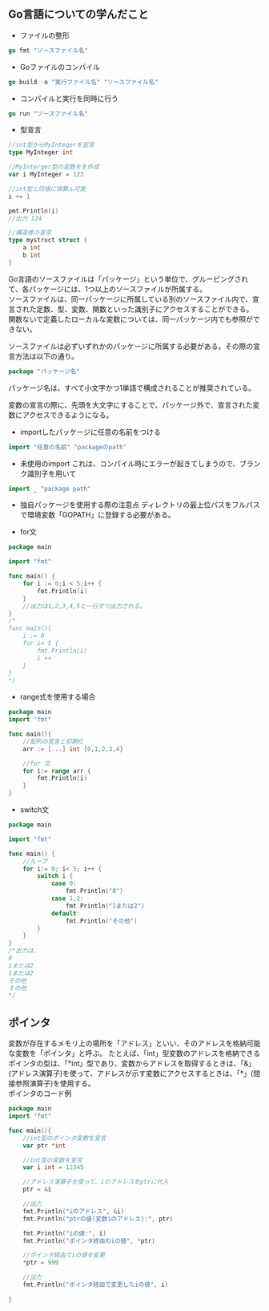 ## Go言語についての学んだこと

- ファイルの整形
```go
go fmt "ソースファイル名"
```

- Goファイルのコンパイル
```go
go build -o "実行ファイル名" "ソースファイル名"
```

- コンパイルと実行を同時に行う
```go
go run "ソースファイル名"
```

- 型宣言
```go
//int型からMyIntegerを宣言
type MyInteger int

//MyInterger型の変数をを作成
var i MyInteger = 123

//int型と同様に演算ん可能
i += 1

pmt.Println(i)
//出力 124

//構造体の宣言
type mystruct struct {
    a int 
    b int
}
```
Go言語のソースファイルは「パッケージ」という単位で、グルーピングされて、各パッケージには、1つ以上のソースファイルが所属する。  
ソースファイルは、同一パッケージに所属している別のソースファイル内で、宣言された定数、型、変数、関数といった識別子にアクセスすることができる。  
関数ないで定義したローカルな変数については、同一パッケージ内でも参照ができない。

ソースファイルは必ずいずれかのパッケージに所属する必要がある。その際の宣言方法は以下の通り。
```go
package "パッケージ名"
```
パッケージ名は、すべて小文字かつ1単語で構成されることが推奨されている。

変数の宣言の際に、先頭を大文字にすることで、パッケージ外で、宣言された変数にアクセスできるようになる。

- importしたパッケージに任意の名前をつける
```go
import "任意の名前" "packageのpath"
```
- 未使用のimport
これは、コンパイル時にエラーが起きてしまうので、ブランク識別子を用いて
```go
import _ "package path"
```

- 独自パッケージを使用する際の注意点
ディレクトリの最上位パスをフルパスで環境変数「GOPATH」に登録する必要がある。

- for文
```go
package main

import "fmt"

func main() {
    for i := 0;i < 5;i++ {
        fmt.Println(i)
    }
    //出力は1,2,3,4,5と一行ずつ出力される。
}
/*
func main(){
    i := 0
    for i< 5 {
        fmt.Println(i)
        i ++ 
    }
}
*/
```
- range式を使用する場合
```go
package main 
import "fmt"

func main(){
    //配列の宣言と初期化
    arr := [...] int {0,1,2,3,4}

    //for 文
    for i:= range arr {
        fmt.Println(i)
    }
}
```

- switch文
```go
package main

import "fmt"

func main() {
    //ループ
    for i:= 0; i< 5; i++ {
        switch i {
            case 0:
                fmt.Println("0")
            case 1,2:
                fmt.Println("1または2")
            default:
                fmt.Println("その他")
        }
    }
}
/*出力は、
0
1または2
1または2
その他
その他
*/
```
## ポインタ
変数が存在するメモリ上の場所を「アドレス」といい、そのアドレスを格納可能な変数を「ポインタ」と呼ぶ。
たとえば、「int」型変数のアドレスを格納できるポインタの型は、「\*int」型であり、変数からアドレスを取得するときは、「&」(アドレス演算子)を使って、アドレスが示す変数にアクセスするときは、「\*」(間接参照演算子)を使用する。  
ポインタのコード例
```go
package main
import "fmt"

func main(){
    //int型のポインタ変数を宣言
    var ptr *int

    //int型の変数を宣言
    var i int = 12345

    //アドレス演算子を使って、iのアドレスをptrに代入
    ptr = &i

    //出力　
    fmt.Println("iのアドレス", &i)
    fmt.Println("ptrの値(変数iのアドレス):", ptr)

    fmt.Println("iの値:", i)
    fmt.Println("ポインタ経由のiの値", *ptr)

    //ポインタ経由でiの値を変更
    *ptr = 999

    //出力
    fmt.Println("ポインタ経由で変更したiの値", i)
    
}
